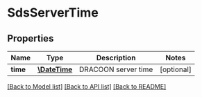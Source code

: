 # SdsServerTime

## Properties
Name | Type | Description | Notes
------------ | ------------- | ------------- | -------------
**time** | [**\DateTime**](\DateTime.md) | DRACOON server time | [optional] 

[[Back to Model list]](../README.md#documentation-for-models) [[Back to API list]](../README.md#documentation-for-api-endpoints) [[Back to README]](../README.md)


